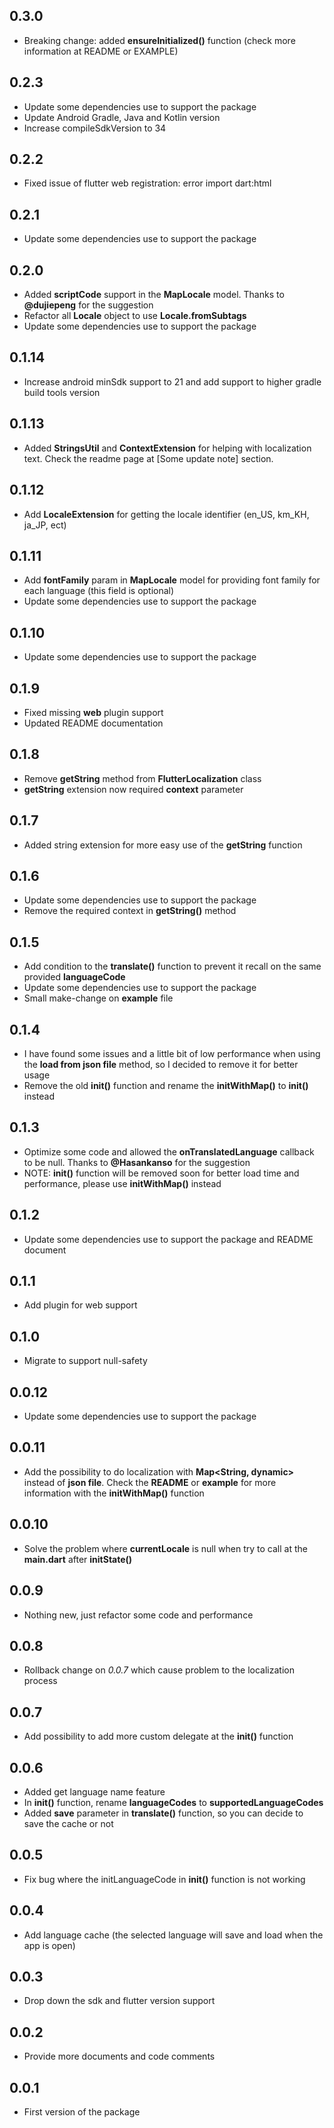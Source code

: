 ## 0.3.0

* Breaking change: added **ensureInitialized()** function (check more information at README or EXAMPLE)

## 0.2.3

* Update some dependencies use to support the package
* Update Android Gradle, Java and Kotlin version
* Increase compileSdkVersion to 34

## 0.2.2

* Fixed issue of flutter web registration: error import dart:html

## 0.2.1

* Update some dependencies use to support the package

## 0.2.0

* Added **scriptCode** support in the **MapLocale** model. Thanks to
  **@dujiepeng** for the suggestion
* Refactor all **Locale** object to use **Locale.fromSubtags**
* Update some dependencies use to support the package

## 0.1.14

* Increase android minSdk support to 21 and add support to higher gradle build
  tools version

## 0.1.13

* Added **StringsUtil** and **ContextExtension** for helping with localization
  text. Check the readme page at [Some update note] section.

## 0.1.12

* Add **LocaleExtension** for getting the locale identifier (en_US, km_KH,
  ja_JP, ect)

## 0.1.11

* Add **fontFamily** param in **MapLocale** model for providing font family for
  each language (this field is optional)
* Update some dependencies use to support the package

## 0.1.10

* Update some dependencies use to support the package

## 0.1.9

* Fixed missing **web** plugin support
* Updated README documentation

## 0.1.8

* Remove **getString** method from **FlutterLocalization** class
* **getString** extension now required **context** parameter

## 0.1.7

* Added string extension for more easy use of the **getString** function

## 0.1.6

* Update some dependencies use to support the package
* Remove the required context in **getString()** method

## 0.1.5

* Add condition to the **translate()** function to prevent it recall on the same
  provided **languageCode**
* Update some dependencies use to support the package
* Small make-change on **example** file

## 0.1.4

* I have found some issues and a little bit of low performance when using the
  **load from json file** method, so I decided to remove it for better usage
* Remove the old **init()** function and rename the **initWithMap()** to
  **init()** instead

## 0.1.3

* Optimize some code and allowed the **onTranslatedLanguage** callback to be
  null. Thanks to **@Hasankanso** for the suggestion
* NOTE: **init()** function will be removed soon for better load time and
  performance, please use **initWithMap()** instead

## 0.1.2

* Update some dependencies use to support the package and README document

## 0.1.1

* Add plugin for web support

## 0.1.0

* Migrate to support null-safety

## 0.0.12

* Update some dependencies use to support the package

## 0.0.11

* Add the possibility to do localization with **Map<String, dynamic>** instead
  of **json file**. Check the **README** or **example** for more information
  with the **initWithMap()** function

## 0.0.10

* Solve the problem where **currentLocale** is null when try to call at the
  **main.dart** after **initState()**

## 0.0.9

* Nothing new, just refactor some code and performance

## 0.0.8

* Rollback change on *0.0.7* which cause problem to the localization process

## 0.0.7

* Add possibility to add more custom delegate at the **init()** function

## 0.0.6

* Added get language name feature
* In **init()** function, rename **languageCodes** to **supportedLanguageCodes**
* Added **save** parameter in **translate()** function, so you can decide to
  save the cache or not

## 0.0.5

* Fix bug where the initLanguageCode in **init()** function is not working

## 0.0.4

* Add language cache (the selected language will save and load when the app is
  open)

## 0.0.3

* Drop down the sdk and flutter version support

## 0.0.2

* Provide more documents and code comments

## 0.0.1

* First version of the package